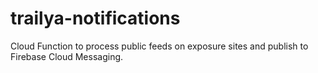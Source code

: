 # trailya-notifications

Cloud Function to process public feeds on exposure sites and publish to Firebase Cloud Messaging.


